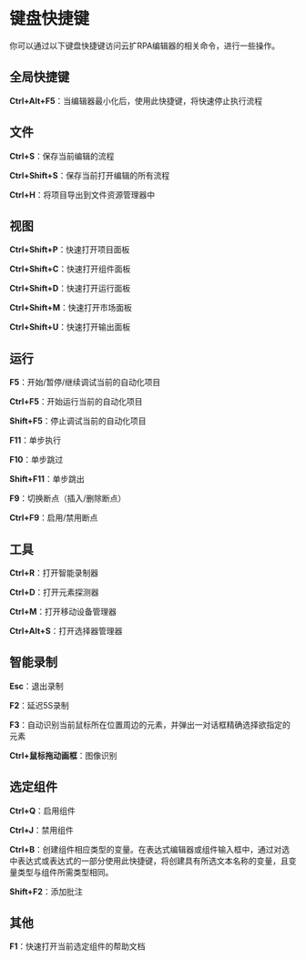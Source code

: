 # 键盘快捷键
你可以通过以下键盘快捷键访问云扩RPA编辑器的相关命令，进行一些操作。

## 全局快捷键

**Ctrl+Alt+F5**：当编辑器最小化后，使用此快捷键，将快速停止执行流程

## 文件

<!-- **Ctrl+N**：创建一个新的自动化项目 -->

**Ctrl+S**：保存当前编辑的流程

**Ctrl+Shift+S**：保存当前打开编辑的所有流程

**Ctrl+H**：将项目导出到文件资源管理器中

## 视图

**Ctrl+Shift+P**：快速打开项目面板

**Ctrl+Shift+C**：快速打开组件面板

**Ctrl+Shift+D**：快速打开运行面板

**Ctrl+Shift+M**：快速打开市场面板

<!-- **Ctrl+Shift+E**：快速打开扩展面板 -->

**Ctrl+Shift+U**：快速打开输出面板

## 运行

**F5**：开始/暂停/继续调试当前的自动化项目

**Ctrl+F5**：开始运行当前的自动化项目

**Shift+F5**：停止调试当前的自动化项目

**F11**：单步执行

**F10**：单步跳过

**Shift+F11**：单步跳出

**F9**：切换断点（插入/删除断点）

**Ctrl+F9**：启用/禁用断点

## 工具

**Ctrl+R**：打开智能录制器

**Ctrl+D**：打开元素探测器

**Ctrl+M**：打开移动设备管理器

**Ctrl+Alt+S**：打开选择器管理器

## 智能录制

**Esc**：退出录制

**F2**：延迟5S录制

**F3**：自动识别当前鼠标所在位置周边的元素，并弹出一对话框精确选择欲指定的元素

**Ctrl+鼠标拖动画框**：图像识别

## 选定组件

**Ctrl+Q**：启用组件

**Ctrl+J**：禁用组件

**Ctrl+B**：创建组件相应类型的变量。在表达式编辑器或组件输入框中，通过对选中表达式或表达式的一部分使用此快捷键，将创建具有所选文本名称的变量，且变量类型与组件所需类型相同。

**Shift+F2**：添加批注

## 其他

**F1**：快速打开当前选定组件的帮助文档
